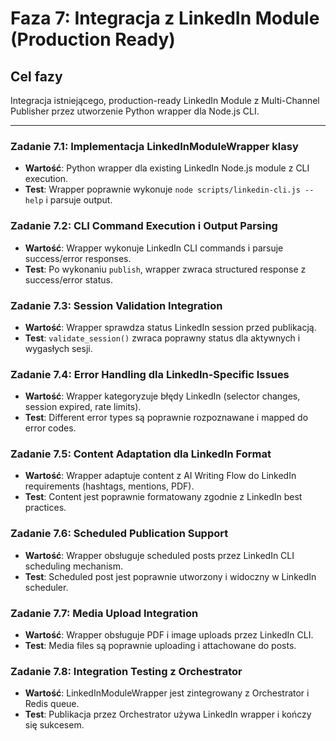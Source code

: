 # Faza 7: Integracja z LinkedIn Module (Production Ready)

## Cel fazy
Integracja istniejącego, production-ready LinkedIn Module z Multi-Channel Publisher przez utworzenie Python wrapper dla Node.js CLI.

---

### Zadanie 7.1: Implementacja LinkedInModuleWrapper klasy
- **Wartość**: Python wrapper dla existing LinkedIn Node.js module z CLI execution.
- **Test**: Wrapper poprawnie wykonuje `node scripts/linkedin-cli.js --help` i parsuje output.

### Zadanie 7.2: CLI Command Execution i Output Parsing
- **Wartość**: Wrapper wykonuje LinkedIn CLI commands i parsuje success/error responses.
- **Test**: Po wykonaniu `publish`, wrapper zwraca structured response z success/error status.

### Zadanie 7.3: Session Validation Integration
- **Wartość**: Wrapper sprawdza status LinkedIn session przed publikacją.
- **Test**: `validate_session()` zwraca poprawny status dla aktywnych i wygasłych sesji.

### Zadanie 7.4: Error Handling dla LinkedIn-Specific Issues
- **Wartość**: Wrapper kategoryzuje błędy LinkedIn (selector changes, session expired, rate limits).
- **Test**: Different error types są poprawnie rozpoznawane i mapped do error codes.

### Zadanie 7.5: Content Adaptation dla LinkedIn Format
- **Wartość**: Wrapper adaptuje content z AI Writing Flow do LinkedIn requirements (hashtags, mentions, PDF).
- **Test**: Content jest poprawnie formatowany zgodnie z LinkedIn best practices.

### Zadanie 7.6: Scheduled Publication Support
- **Wartość**: Wrapper obsługuje scheduled posts przez LinkedIn CLI scheduling mechanism.
- **Test**: Scheduled post jest poprawnie utworzony i widoczny w LinkedIn scheduler.

### Zadanie 7.7: Media Upload Integration
- **Wartość**: Wrapper obsługuje PDF i image uploads przez LinkedIn CLI.
- **Test**: Media files są poprawnie uploading i attachowane do posts.

### Zadanie 7.8: Integration Testing z Orchestrator
- **Wartość**: LinkedInModuleWrapper jest zintegrowany z Orchestrator i Redis queue.
- **Test**: Publikacja przez Orchestrator używa LinkedIn wrapper i kończy się sukcesem.